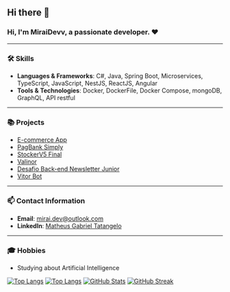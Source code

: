 ## Hi there 👋

### Hi, I'm MiraiDevv, a passionate developer. ❤

---

### 🛠 Skills
- **Languages & Frameworks**: C#, Java, Spring Boot, Microservices, TypeScript, JavaScript, NestJS, ReactJS, Angular
- **Tools & Technologies**: Docker, DockerFile, Docker Compose, mongoDB, GraphQL, API restful

---

### 📚 Projects
- [E-commerce App](https://github.com/matheustlo/e-commerce-app)
- [PagBank Simply](https://github.com/matheustlo/pagbank-simply)
- [StockerV5 Final](https://github.com/matheustlo/StockerV5_Final)
- [Valinor](https://github.com/matheustlo/valinor)
- [Desafio Back-end Newsletter Junior](https://github.com/matheustlo/desafio-back-end-newsletter-junior_Matheus)
- [Vitor Bot](https://github.com/matheustlo/Vitor-Bot)

---

### 📫 Contact Information
- **Email**: mirai.dev@outlook.com
- **LinkedIn**: [Matheus Gabriel Tatangelo](https://www.linkedin.com/in/matheusgabrieltatangelo/)

---

### 🎓 Hobbies
- Studying about Artificial Intelligence

[![Top Langs](https://github-readme-stats.vercel.app/api/top-langs/?username=MiraiDevv&layout=compact)](https://github.com/anuraghazra/github-readme-stats)
[![Top Langs](https://github-readme-stats.vercel.app/api/top-langs/?username=matheustlo&layout=compact)](https://github.com/anuraghazra/github-readme-stats)
[![GitHub Stats](https://github-readme-stats.vercel.app/api?username=MiraiDevv&show_icons=true&theme=radical)](https://github.com/anuraghazra/github-readme-stats)
[![GitHub Streak](https://github-readme-streak-stats.herokuapp.com/?user=MiraiDevv)](https://github.com/DenverCoder1/github-readme-streak-stats)

